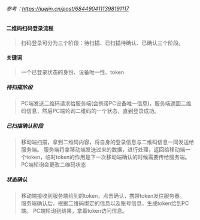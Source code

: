 ###### 参考：https://juejin.cn/post/6844904111398191117

#### 二维码扫码登录流程
> 扫码登录可分为三个阶段：待扫描、已扫描待确认、已确认三个阶段。

#### 关键词
> 一个已登录状态的身份、设备唯一性、token 

##### 待扫描阶段  
> PC端发送二维码请求给服务端(会携带PC设备唯一信息)，服务端返回二维码信息，然后PC端轮询二维码的一个状态，直到登录成功。

##### 已扫描确认阶段  
> 移动端扫描，拿到二维码内容，将自身的登录信息与二维码信息一同发送给服务端。
> 服务端将拿移动端发送过来的数据，进行处理，返回给移动端一个token，临时token的作用是下一次移动端确认的时候需要传给服务端。  
> PC端轮询会更改二维码状态

##### 状态确认
> 移动端接收到服务端给到的token，点击确认，携带token发往服务器。  
> 服务端确认后，根据二维码绑定的信息以及账号信息，生成token给到PC端。 
> PC端轮询到结果，拿着token访问信息。